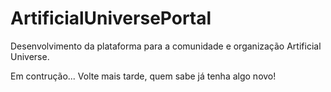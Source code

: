 # ArtificialUniversePortal
Desenvolvimento da plataforma para a comunidade e organização Artificial Universe.


Em contrução...
Volte mais tarde, quem sabe já tenha algo novo!

